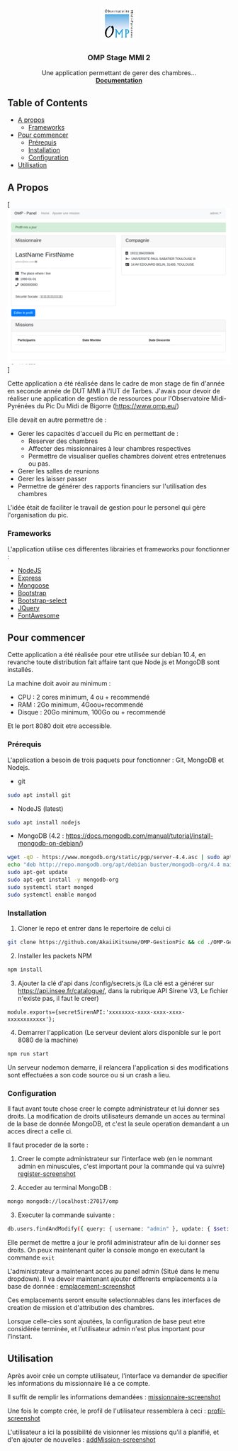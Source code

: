 <!-- PROJECT LOGO -->
<br />
<p align="center">
  <a href="https://github.com/AkaiiKitsune/OMP-GestionPic">
    <img src="images/logo.png" alt="Logo" width="80" height="80">
  </a>

  <h3 align="center">OMP Stage MMI 2</h3>

  <p align="center">
    Une application permettant de gerer des chambres...
    <br/>
    <a href="https://github.com/AkaiiKitsune/OMP-GestionPic"><strong>Documentation</strong></a>
    <br/>
  </p>
</p>



<!-- TABLE OF CONTENTS -->
## Table of Contents

* [A propos](#a-propos)
  * [Frameworks](#frameworks)
* [Pour commencer](#pour-commencer)
  * [Prérequis](#prérequis)
  * [Installation](#installation)
  * [Configuration](#configuration)
* [Utilisation](#Utilisation)



<!-- ABOUT THE PROJECT -->
## A Propos
[![Product Name Screen Shot][profil-screenshot]]

Cette application a été réalisée dans le cadre de mon stage de fin d'année en seconde année de DUT MMI à l'IUT de Tarbes.
J'avais pour devoir de réaliser une application de gestion de ressources pour l'Observatoire Midi-Pyrénées du Pic Du Midi de Bigorre (https://www.omp.eu/)

Elle devait en autre permettre de :
* Gerer les capacités d'accueil du Pic en permettant de :
  * Reserver des chambres
  * Affecter des missionnaires à leur chambres respectives
  * Permettre de visualiser quelles chambres doivent etres entretenues ou pas.
* Gerer les salles de reunions
* Gerer les laisser passer
* Permettre de générer des rapports financiers sur l'utilisation des chambres

L'idée était de faciliter le travail de gestion pour le personel qui gère l'organisation du pic. 


### Frameworks
L'application utilise ces differentes librairies et frameworks pour fonctionner :
* [NodeJS](https://nodejs.org)
* [Express](https://expressjs.com)
* [Mongoose](https://mongoosejs.com)
* [Bootstrap](https://getbootstrap.com)
* [Bootstrap-select](https://developer.snapappointments.com/bootstrap-select)
* [JQuery](https://jquery.com)
* [FontAwesome](https://fontawesome.com)



<!-- GETTING STARTED -->
## Pour commencer
Cette application a été réalisée pour etre utilisée sur debian 10.4, en revanche toute distribution fait affaire tant que Node.js et MongoDB sont installés.

La machine doit avoir au minimum :
* CPU : 2 cores minimum, 4 ou + recommendé
* RAM : 2Go minimum, 4Goou+recommendé
* Disque : 20Go minimum, 100Go ou + recommendé

Et le port 8080 doit etre accessible.



<!-- Prérequis -->
### Prérequis
L'application a besoin de trois paquets pour fonctionner : Git, MongoDB et Nodejs.
* git
```sh
sudo apt install git
```

* NodeJS (latest)
```sh
sudo apt install nodejs
```

* MongoDB (4.2 : https://docs.mongodb.com/manual/tutorial/install-mongodb-on-debian/)
```sh
wget -qO - https://www.mongodb.org/static/pgp/server-4.4.asc | sudo apt-key add -
echo "deb http://repo.mongodb.org/apt/debian buster/mongodb-org/4.4 main" | sudo tee /etc/apt/sources.list.d/mongodb-org-4.4.list
sudo apt-get update
sudo apt-get install -y mongodb-org
sudo systemctl start mongod
sudo systemctl enable mongod
```



<!-- Installation -->
### Installation
1. Cloner le repo et entrer dans le repertoire de celui ci
```sh
git clone https://github.com/AkaiiKitsune/OMP-GestionPic && cd ./OMP-GestionPic
```

2. Installer les packets NPM
```sh
npm install
```

3. Ajouter la clé d'api dans /config/secrets.js (La clé est a générer sur https://api.insee.fr/catalogue/, dans la rubrique API Sirene V3, Le fichier n'existe pas, il faut le creer)
```JS
module.exports={secretSirenAPI:'xxxxxxxx-xxxx-xxxx-xxxx-xxxxxxxxxxxx'};
```

4. Demarrer l'application (Le serveur devient alors disponible sur le port 8080 de la machine)
```sh
npm run start
```
Un serveur nodemon demarre, il relancera l'application si des modifications sont effectuées a son code source ou si un crash a lieu.



<!-- Installation -->
### Configuration
Il faut avant toute chose creer le compte administrateur et lui donner ses droits. La modification de droits utilisateurs demande un acces au terminal de la base de donnée MongoDB, et c'est la seule operation demandant a un acces direct a celle ci.

Il faut proceder de la sorte :
1. Creer le compte administrateur sur l'interface web (en le nommant admin en minuscules, c'est important pour la commande qui va suivre)
[register-screenshot]

2. Acceder au terminal MongoDB :
```sh
mongo mongodb://localhost:27017/omp 
```

3. Executer la commande suivante :
```sh
db.users.findAndModify({ query: { username: "admin" }, update: { $set: { admin: "true"} } })
```
Elle permet de mettre a jour le profil administrateur afin de lui donner ses droits. On peux maintenant quiter la console mongo en executant la commande `exit`

L'administrateur a maintenant acces au panel admin (Situé dans le menu dropdown).
Il va devoir maintenant ajouter differents emplacements a la base de donnée :
[emplacement-screenshot]

Ces emplacements seront ensuite selectionnables dans les interfaces de creation de mission et d'attribution des chambres.


Lorsque celle-cies sont ajoutées, la configuration de base peut etre considérée terminée, et l'utilisateur admin n'est plus important pour l'instant.



<!-- USAGE EXAMPLES -->
## Utilisation
Après avoir crée un compte utilisateur, l'interface va demander de specifier les informations du missionnaire lié a ce compte.

Il suffit de remplir les informations demandées :
[missionnaire-screenshot]


Une fois le compte crée, le profil de l'utilisateur ressemblera à ceci :
[profil-screenshot]

L'utilisateur a ici la possibilité de visionner les missions qu'il a planifié, et d'en ajouter de nouvelles :
[addMission-screenshot]




<!-- MARKDOWN LINKS & IMAGES -->
[profil-screenshot]: images/profil.png
[register-screenshot]: images/register.png
[missionnaire-screenshot]: images/missionnaire.png
[emplacement-screenshot]: images/emplacement.png
[addMission-screenshot]: images/addMission.png
[emplacement-screenshot]: images/emplacement.png
